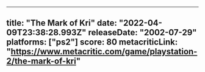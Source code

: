 
---
title: "The Mark of Kri"
date: "2022-04-09T23:38:28.993Z"
releaseDate: "2002-07-29"
platforms: ["ps2"]
score: 80
metacriticLink: "https://www.metacritic.com/game/playstation-2/the-mark-of-kri"
---
